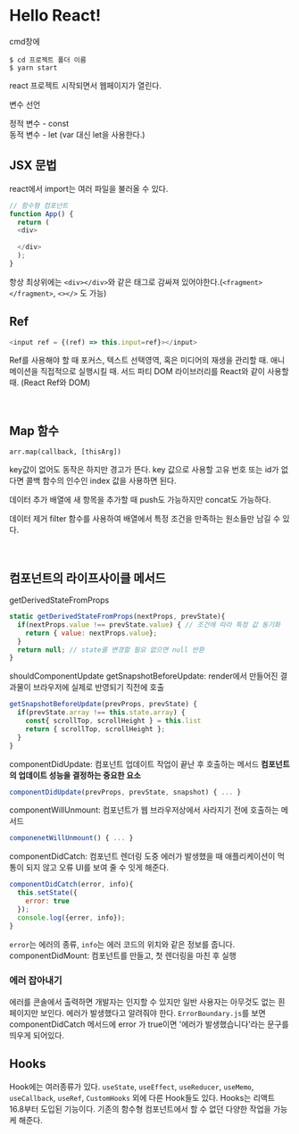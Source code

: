 # Hello React!

cmd창에


    $ cd 프로젝트 폴더 이름
    $ yarn start
  
react 프로젝트 시작되면서 웹페이지가 열린다.

변수 선언

정적 변수 - const<br/>
동적 변수 - let (var 대신 let을 사용한다.)
<br/>
## JSX 문법
react에서 import는 여러 파일을 불러올 수 있다.


```javascript
// 함수형 컴포넌트
function App() {
  return (
  <div>
  
  </div>
  );
}
```
항상 최상위에는 `<div></div>`와 같은 태그로 감싸져 있어야한다.(`<fragment></fragment>`, `<></>` 도 가능)
<br/>
## Ref

``` javascript
<input ref = {(ref) => this.input=ref}></input>
```

Ref를 사용해야 할 때
포커스, 텍스트 선택영역, 혹은 미디어의 재생을 관리할 때.
애니메이션을 직접적으로 실행시킬 때.
서드 파티 DOM 라이브러리를 React와 같이 사용할 때.
(React Ref와 DOM)

<br/>

## Map 함수

`arr.map(callback, [thisArg])`

key값이 없어도 동작은 하지만 경고가 뜬다.
key 값으로 사용할 고유 번호 또는 id가 없다면 콜백 함수의 인수인 index 값을 사용하면 된다.

데이터 추가
배열에 새 항목을 추가할 때 push도 가능하지만
concat도 가능하다.

데이터 제거
filter 함수를 사용하여 배열에서 특정 조건을 만족하는 원소들만 남길 수 있다.

<br/>

## 컴포넌트의 라이프사이클 메서드

getDerivedStateFromProps
```javascript
static getDerivedStateFromProps(nextProps, prevState){
  if(nextProps.value !== prevState.value) { // 조건에 따라 특정 값 동기화
    return { value: nextProps.value};
  }
  return null; // state를 변경할 필요 없으면 null 반환
}
```
shouldComponentUpdate
getSnapshotBeforeUpdate: render에서 만들어진 결과물이 브라우저에 실제로 반영되기 직전에 호출
```javascript
getSnapshotBeforeUpdate(prevProps, prevState) {
  if(prevState.array !== this.state.array) {
    const{ scrollTop, scrollHeight } = this.list
    return { scrollTop, scrollHeight };
  }
}
```
componentDidUpdate: 컴포넌트 업데이트 작업이 끝난 후 호출하는 메서드 **컴포넌트의 업데이트 성능을 결정하는 중요한 요소**
```javascript
componentDidUpdate(prevProps, prevState, snapshot) { ... }
```
componentWillUnmount: 컴포넌트가 웹 브라우저상에서 사라지기 전에 호출하는 메서드
```javascript
componenetWillUnmount() { ... }
```
componentDidCatch: 컴포넌트 렌더링 도중 에러가 발생했을 때 애플리케이션이 먹통이 되지 않고 오류 UI를 보여 줄 수 잇게 해준다.
```javascript
componentDidCatch(error, info){
  this.setState({
    error: true
  });
  console.log({errer, info});
}
```
`error`는 에러의 종류, `info`는 에러 코드의 위치와 같은 정보를 줍니다.
componentDidMount: 컴포넌트를 만들고, 첫 렌더링을 마친 후 실행

### 에러 잡아내기
에러를 콘솔에서 출력하면 개발자는 인지할 수 있지만
일반 사용자는 아무것도 없는 흰 페이지만 보인다.
에러가 발생했다고 알려줘야 한다.
`ErrorBoundary.js`를 보면 componentDidCatch 메서드에 error 가 true이면 '에러가 발생했습니다'라는 문구를 띄우게 되어있다.


## Hooks

Hook에는 여러종류가 있다.
`useState`, `useEffect`, `useReducer`, `useMemo`, `useCallback`, `useRef`, `CustomHooks` 외에 다른 Hook들도 있다.
Hooks는 리액트 16.8부터 도입된 기능이다. 기존의 함수형 컴포넌트에서 할 수 없던 다양한 작업을 가능케 해준다.